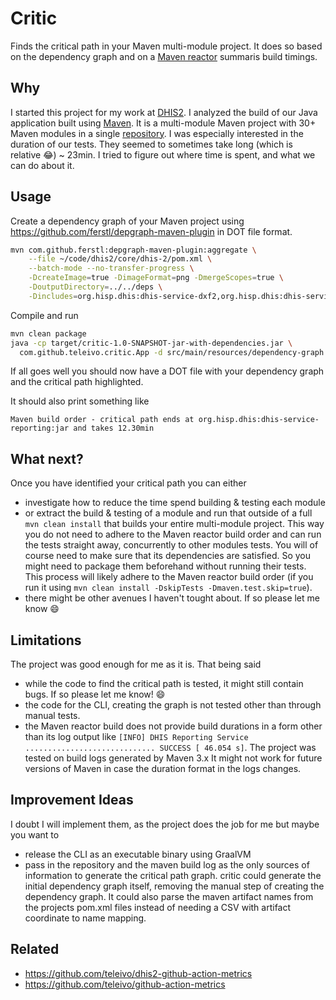 # Critic

Finds the critical path in your Maven multi-module project. It does so based on
the dependency graph and on a [Maven
reactor](https://maven.apache.org/guides/mini/guide-multiple-modules.html)
summaris build timings.

## Why

I started this project for my work at [DHIS2](https://dhis2.org/about/). I
analyzed the build of our Java application built using
[Maven](https://maven.apache.org/). It is a multi-module Maven project with 30+
Maven modules in a single [repository](https://github.com/dhis2/dhis2-core/). I
was especially interested in the duration of our tests. They seemed to
sometimes take long (which is relative :joy:) ~ 23min. I tried to figure out
where time is spent, and what we can do about it.

## Usage

Create a dependency graph of your Maven project using
https://github.com/ferstl/depgraph-maven-plugin in DOT file format.

```sh
mvn com.github.ferstl:depgraph-maven-plugin:aggregate \
    --file ~/code/dhis2/core/dhis-2/pom.xml \
    --batch-mode --no-transfer-progress \
    -DcreateImage=true -DimageFormat=png -DmergeScopes=true \
    -DoutputDirectory=../../deps \
    -Dincludes=org.hisp.dhis:dhis-service-dxf2,org.hisp.dhis:dhis-service-core,org.hisp.dhis:dhis-service-tracker,org.hisp.dhis:dhis-service-reporting,org.hisp.dhis:dhis-service-validation,org.hisp.dhis:dhis-support-audit,org.hisp.dhis:dhis-service-program-rule,org.hisp.dhis:dhis-service-analytics,org.hisp.dhis:dhis-service-administration
```

Compile and run

```sh
mvn clean package
java -cp target/critic-1.0-SNAPSHOT-jar-with-dependencies.jar \
  com.github.teleivo.critic.App -d src/main/resources/dependency-graph.dot -o foo.dot
```

If all goes well you should now have a DOT file with your dependency graph and
the critical path highlighted.

It should also print something like

`Maven build order - critical path ends at org.hisp.dhis:dhis-service-reporting:jar and takes 12.30min`

## What next?

Once you have identified your critical path you can either

* investigate how to reduce the time spend building & testing each module
* or extract the build & testing of a module and run that outside of a full
  `mvn clean install` that builds your entire multi-module project. This way
  you do not need to adhere to the Maven reactor build order and can run the
  tests straight away, concurrently to other modules tests. You will of course
  need to make sure that its dependencies are satisfied. So you might need to
  package them beforehand without running their tests. This process will likely
  adhere to the Maven reactor build order (if you run it using `mvn clean
  install -DskipTests -Dmaven.test.skip=true`).
* there might be other avenues I haven't tought about. If so please let me know
  :smile:

## Limitations

The project was good enough for me as it is. That being said

* while the code to find the critical path is tested, it might still contain
  bugs. If so please let me know! :smile:
* the code for the CLI, creating the graph is not tested other than through
  manual tests.
* the Maven reactor build does not provide build durations in a form other than
  its log output like `[INFO] DHIS Reporting Service
  ............................. SUCCESS [ 46.054 s]`. The project was tested on
  build logs generated by Maven 3.x It might not work for future versions of
  Maven in case the duration format in the logs changes.

## Improvement Ideas

I doubt I will implement them, as the project does the job for me but maybe you
want to

* release the CLI as an executable binary using GraalVM
* pass in the repository and the maven build log as the only sources of
  information to generate the critical path graph. critic could generate the
  initial dependency graph itself, removing the manual step of creating the
  dependency graph. It could also parse the maven artifact names from the
  projects pom.xml files instead of needing a CSV with artifact coordinate to
  name mapping.

## Related

* https://github.com/teleivo/dhis2-github-action-metrics
* https://github.com/teleivo/github-action-metrics
